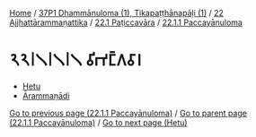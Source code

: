 
[Home](/) / [37P1 Dhammānuloma (1), Tikapaṭṭhānapāḷi (1)](../../...md) / [22 Ajjhattārammaṇattika](../...md) / [22.1 Paṭiccavāra](...md) / [22.1.1 Paccayānuloma](../37P1/22/22.1/22.1.1.md)

# 𑁨𑁨𑁇𑁧𑁇𑁧𑁇𑁧 𑀯𑀺𑀪𑀗𑁆𑀕𑀯𑀸𑀭

* [Hetu](22.1.1.1/Hetu.md)
* [Ārammaṇādi](22.1.1.1/Arammanadi.md)

[Go to previous page (22.1.1 Paccayānuloma)](../37P1/22/22.1/22.1.1.md) / [Go to parent page (22.1.1 Paccayānuloma)](../37P1/22/22.1/22.1.1.md) / [Go to next page (Hetu)](22.1.1.1/Hetu.md)


